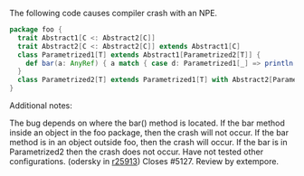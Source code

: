 The following code causes compiler crash with an NPE.

```scala
package foo {
  trait Abstract1[C <: Abstract2[C]]
  trait Abstract2[C <: Abstract2[C]] extends Abstract1[C]
  class Parametrized1[T] extends Abstract1[Parametrized2[T]] {
    def bar(a: AnyRef) { a match { case d: Parametrized1[_] => println("ok") } }
  }
  class Parametrized2[T] extends Parametrized1[T] with Abstract2[Parametrized2[T]] 
}
```


Additional notes:

The bug depends on where the bar() method is located. If the bar method inside an object in the foo package, then the crash will not occur. If the bar method is in an object outside foo, then the crash will occur. If the bar is in Parametrized2 then the crash does not occur. Have not tested other configurations.
(odersky in [r25913](https://codereview.scala-lang.org/fisheye/changelog/scala-svn?cs=25913)) Closes #5127. Review by extempore.
